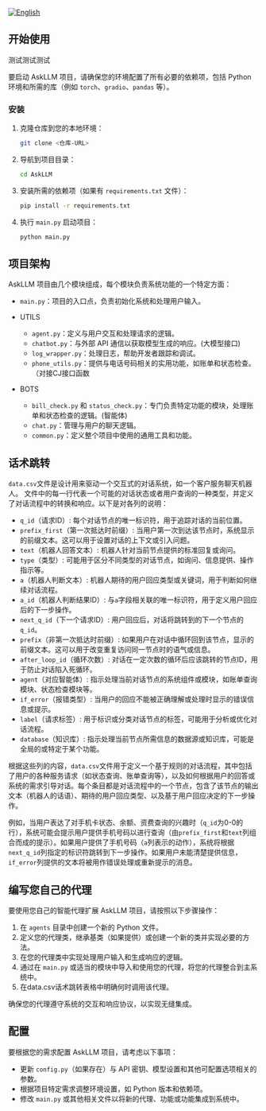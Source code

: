 [![English](https://img.shields.io/badge/-English-blue?style=flat-square)](README.md)

## 开始使用

测试测试测试

要启动 AskLLM 项目，请确保您的环境配置了所有必要的依赖项，包括 Python 环境和所需的库（例如 `torch`、`gradio`、`pandas` 等）。

### 安装

1. 克隆仓库到您的本地环境：
    ```bash
    git clone <仓库-URL>
    ```

2. 导航到项目目录：
    ```bash
    cd AskLLM
    ```

3. 安装所需的依赖项（如果有 `requirements.txt` 文件）：
    ```bash
    pip install -r requirements.txt
    ```

4. 执行 `main.py` 启动项目：
    ```bash
    python main.py
    ```

## 项目架构

AskLLM 项目由几个模块组成，每个模块负责系统功能的一个特定方面：

- `main.py`：项目的入口点，负责初始化系统和处理用户输入。

- UTILS
    - `agent.py`：定义与用户交互和处理请求的逻辑。
    - `chatbot.py`：与外部 API 通信以获取模型生成的响应。(大模型接口)
    - `log_wrapper.py`：处理日志，帮助开发者跟踪和调试。
    - `phone_utils.py`：提供与电话号码相关的实用功能，如账单和状态检查。（对接CJ接口函数

- BOTS
    - `bill_check.py` 和 `status_check.py`：专门负责特定功能的模块，处理账单和状态检查的逻辑。(智能体)
    - `chat.py`：管理与用户的聊天逻辑。
    - `common.py`：定义整个项目中使用的通用工具和功能。

## 话术跳转

`data.csv`文件是设计用来驱动一个交互式的对话系统，如一个客户服务聊天机器人。
文件中的每一行代表一个可能的对话状态或者用户查询的一种类型，并定义了对话流程中的转换和响应。以下是对各列的说明：

- `q_id`（请求ID）: 每个对话节点的唯一标识符，用于追踪对话的当前位置。
- `prefix_first`（第一次抵达时前缀）: 当用户第一次到达该节点时，系统显示的前缀文本。这可以用于设置对话的上下文或引入问题。
- `text`（机器人回答文本）: 机器人针对当前节点提供的标准回复或询问。
- `type`（类型）: 可能用于区分不同类型的对话节点，如询问、信息提供、操作指示等。
- `a`（机器人判断文本）: 机器人期待的用户回应类型或关键词，用于判断如何继续对话流程。
- `a_id`（机器人判断结果ID）: 与`a`字段相关联的唯一标识符，用于定义用户回应后的下一步操作。
- `next_q_id`（下一个请求ID）: 用户回应后，对话将跳转到的下一个节点的`q_id`。
- `prefix`（非第一次抵达时前缀）: 如果用户在对话中循环回到该节点，显示的前缀文本。这可以用于改变重复访问同一节点时的语气或信息。
- `after_loop_id`（循环次数）: 对话在一定次数的循环后应该跳转的节点ID，用于防止对话陷入死循环。
- `agent`（对应智能体）: 指示处理当前对话节点的系统组件或模块，如账单查询模块、状态检查模块等。
- `if_error`（报错类型）: 当用户的回应不能被正确理解或处理时显示的错误信息或提示。
- `label`（请求标签）: 用于标识或分类对话节点的标签，可能用于分析或优化对话流程。
- `database`（知识库）: 指示处理当前节点所需信息的数据源或知识库，可能是全局的或特定于某个功能。

根据这些列的内容，`data.csv`文件用于定义一个基于规则的对话流程，其中包括了用户的各种服务请求（如状态查询、账单查询等），以及如何根据用户的回答或系统的需求引导对话。每个条目都是对话流程中的一个节点，包含了该节点的输出文本（机器人的话语）、期待的用户回应类型、以及基于用户回应决定的下一步操作。

例如，当用户表达了对手机卡状态、余额、资费查询的兴趣时（`q_id`为0-0的行），系统可能会提示用户提供手机号码以进行查询（由`prefix_first`和`text`列组合而成的提示）。如果用户提供了手机号码（`a`列表示的动作），系统将根据`next_q_id`列指定的标识符跳转到下一步操作。如果用户未能清楚提供信息，`if_error`列提供的文本将被用作错误处理或重新提示的消息。

## 编写您自己的代理

要使用您自己的智能代理扩展 AskLLM 项目，请按照以下步骤操作：

1. 在 `agents` 目录中创建一个新的 Python 文件。
2. 定义您的代理类，继承基类（如果提供）或创建一个新的类并实现必要的方法。
3. 在您的代理类中实现处理用户输入和生成响应的逻辑。
4. 通过在 `main.py` 或适当的模块中导入和使用您的代理，将您的代理整合到主系统中。
5. 在data.csv话术跳转表格中明确何时调用该代理。

确保您的代理遵守系统的交互和响应协议，以实现无缝集成。

## 配置

要根据您的需求配置 AskLLM 项目，请考虑以下事项：

- 更新 `config.py`（如果存在）与 API 密钥、模型设置和其他可配置选项相关的参数。
- 根据项目特定需求调整环境设置，如 Python 版本和依赖项。
- 修改 `main.py` 或其他相关文件以将新的代理、功能或功能集成到系统中。